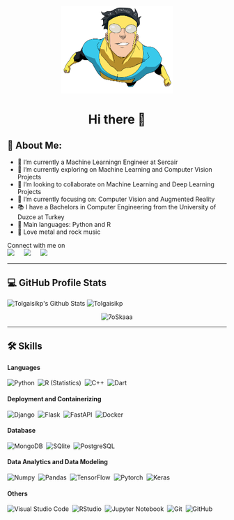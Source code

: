 <div align=center>
 <img src="PNG/Github.png"  height="200">
<h1> Hi there 👋 </h1>
</div>
  

<h2> 🤵 About Me: </h2>

- 🌱 I’m currently a Machine Learningn Engineer at Sercair
- 🔭 I’m currently exploring on Machine Learning and Computer Vision Projects
- 👯 I’m looking to collaborate on Machine Learning and Deep Learning Projects
- 🎯 I’m currently focusing on: Computer Vision and Augmented Reality
- 📚 I have a Bachelors in Computer Engineering from the University of Duzce at Turkey
- 🌟 Main languages: Python and R
- 🎵 Love metal and rock music



<p >Connect with me on
<br>	
<a target="_blank" href="https://www.linkedin.com/in/tolgaisk/"
><img src="https://img.shields.io/badge/linkedin-%2312100E.svg?&style=for-the-badge&logo=linkedin&logoColor=white"></img></a>
&emsp;
<a target="_blank" href="https://www.kaggle.com/tolgaik"><img src="https://img.shields.io/badge/kaggle-%2312100E.svg?&style=for-the-badge&logo=kaggle&logoColor=white"></img></a>
&emsp;
<a target="_blank" href="mailto:tolgaisk10@gmail.com"
><img src="https://img.shields.io/badge/email-%2312100E.svg?&style=for-the-badge&logo=gmail&logoColor=white"></img></a><br></p>

----

## 💻 GitHub Profile Stats
<div>
<img width="49.5%" height="220px" alt="Tolgaisikp's Github Stats" src="https://github-readme-stats.vercel.app/api?username=Tolgaisikp&show_icons=true&count_private=true&theme=nord"/>
<img width="49.5%" height="220px" src="https://github-readme-streak-stats.herokuapp.com/?user=Tolgaisikp&theme=nord" alt="Tolgaisikp" />

<div/>
<p align="center">
<img src="https://github-readme-stats.vercel.app/api/top-langs?username=Tolgaisikp&langs_count=10&show_icons=true&locale=en&layout=compact&theme=nord" alt="7oSkaaa" height="192px"/>
  <br/></p>
  </p>

----

## 🛠️ Skills

#### Languages
![Python](https://img.shields.io/badge/-Python-05122A?style=flat&logo=python)&nbsp;
![R (Statistics)](https://img.shields.io/badge/-R-05122A?style=flat&logo=R&logoColor=276DC3)&nbsp;
![C++](https://img.shields.io/badge/-C++-05122A?style=flat&logo=C%2B%2B)&nbsp;
![Dart](https://img.shields.io/badge/-Dart-05122A?style=flat&logo=dart&logoColor=276DC3)&nbsp;

#### Deployment and Containerizing
![Django](https://img.shields.io/badge/-Django-05122A?style=flat&logo=django&logoColor=092E20)&nbsp;
![Flask](https://img.shields.io/badge/-Flask-05122A?style=flat&logo=flask)&nbsp;
![FastAPI](https://img.shields.io/badge/-FastAPI-05122A?style=flat&logo=fastapi)&nbsp;
![Docker](https://img.shields.io/badge/-Docker-05122A?style=flat&logo=docker)&nbsp;

#### Database
![MongoDB](https://img.shields.io/badge/-MongoDB-05122A?style=flat&logo=mongodb)&nbsp; 
![SQlite](https://img.shields.io/badge/-SQlite-05122A?style=flat&logo=sqlite&logoColor=A8B9CC)&nbsp;
![PostgreSQL](https://img.shields.io/badge/PostgreSQL-05122A?style=flat&logo=postgresql)

#### Data Analytics and Data Modeling

![Numpy](https://img.shields.io/badge/Numpy-05122A?style=flat&logo=numpy&logoColor=white)&nbsp;
![Pandas](https://img.shields.io/badge/Pandas-05122A?style=flat&logo=pandas&logoColor=white)&nbsp;
![TensorFlow](https://img.shields.io/badge/-Tensorflow-05122A?style=flat&logo=tensorflow)&nbsp;
![Pytorch](https://img.shields.io/badge/-Pytorch-05122A?style=flat&logo=pytorch)&nbsp;
![Keras](https://img.shields.io/badge/-Keras-05122A?style=flat&logo=keras&logoColor=FF5733)&nbsp;


#### Others
![Visual Studio Code](https://img.shields.io/badge/-Visual%20Studio%20Code-05122A?style=flat&logo=visual-studio-code&logoColor=007ACC)&nbsp;
![RStudio](https://img.shields.io/badge/-RStudio-05122A?style=flat&logo=rstudio)&nbsp;
![Jupyter Notebook](https://img.shields.io/badge/-Jupyter-05122A?style=flat&logo=jupyter)&nbsp;
![Git](https://img.shields.io/badge/-Git-05122A?style=flat&logo=git)&nbsp;
![GitHub](https://img.shields.io/badge/-GitHub-05122A?style=flat&logo=github)&nbsp;
